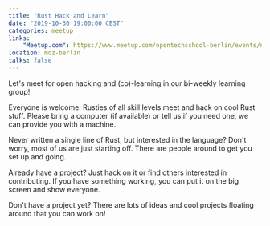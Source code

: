 ```yaml
---
title: "Rust Hack and Learn"
date: "2019-10-30 19:00:00 CEST"
categories: meetup
links:
    "Meetup.com": https://www.meetup.com/opentechschool-berlin/events/nxdpgryznbnc/
location: moz-berlin
talks: false
---
```


Let's meet for open hacking and (co)-learning in our bi-weekly learning group!

Everyone is welcome. Rusties of all skill levels meet and hack on cool Rust stuff. Please bring a computer (if available) or tell us if you need one, we can provide you with a machine.

Never written a single line of Rust, but interested in the language? Don't worry, most of us are just starting off. There are people around to get you set up and going.

Already have a project? Just hack on it or find others interested in contributing. If you have something working, you can put it on the big screen and show everyone.

Don't have a project yet? There are lots of ideas and cool projects floating around that you can work on!

